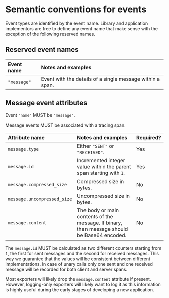 # Semantic conventions for events

Event types are identified by the event name. Library and application implementors
are free to define any event name that make sense with the exception of the
following reserved names.

## Reserved event names

| Event name  | Notes and examples                                                 |
| :---------- | :----------------------------------------------------------------- |
| `"message"` | Event with the details of a single message within a span.          |

## Message event attributes

Event `"name"` MUST be `"message"`.

Message events MUST be associated with a tracing span.

| Attribute name | Notes and examples                     | Required? |
| :------------- | :------------------------------------- | --------- |
| `message.type` | Either `"SENT"` or `"RECEIVED"`.       | Yes |
| `message.id`   | Incremented integer value within the parent span starting with `1`. | Yes |
| `message.compressed_size` | Compressed size in bytes. | No |
| `message.uncompressed_size` | Uncompressed size in bytes. | No |
| `message.content` | The body or main contents of the message. If binary, then message should be Base64 encoded. | No |

The `message.id` MUST be calculated as two different counters starting from `1`,
the first for sent messages and the second for received messages. This way we
guarantee that the values will be consistent between different implementations.
In case of unary calls only one sent and one received message will be recorded
for both client and server spans.

Most exporters will likely drop the `message.content` attribute if present.
However, logging-only exporters will likely want to log it as this information
is highly useful during the early stages of developing a new application.
